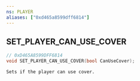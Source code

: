 ```yaml
---
ns: PLAYER
aliases: ["0xd465a8599dff6814"]
---
```

## SET_PLAYER_CAN_USE_COVER

```c
// 0xD465A8599DFF6814
void SET_PLAYER_CAN_USE_COVER(bool CanUseCover);
```

```
Sets if the player can use cover.
```
